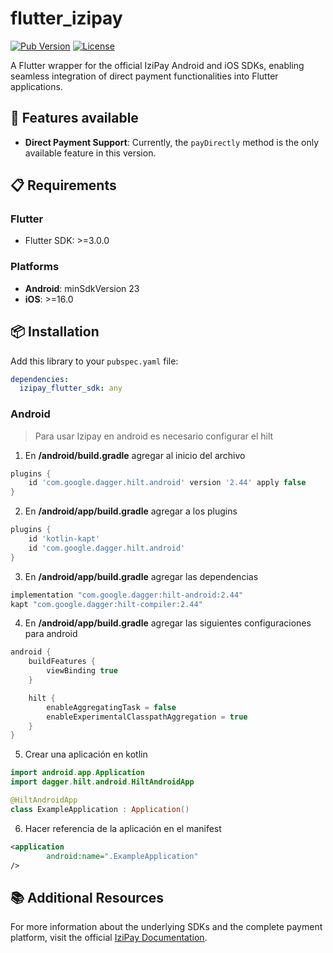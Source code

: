 # flutter_izipay

[![Pub Version](https://img.shields.io/pub/v/flutter_izipay)](https://pub.dev/packages/flutter_izipay)
[![License](https://img.shields.io/badge/license-MIT-blue.svg)](https://opensource.org/licenses/MIT)

A Flutter wrapper for the official IziPay Android and iOS SDKs, enabling seamless integration of direct payment functionalities into Flutter applications.


## 🚀 Features available

- **Direct Payment Support**: Currently, the `payDirectly` method is the only available feature in this version.

## 📋 Requirements

### Flutter
- Flutter SDK: >=3.0.0

### Platforms
- **Android**: minSdkVersion 23
- **iOS**: >=16.0


## 📦 Installation

Add this library to your `pubspec.yaml` file:

```yaml
dependencies:
  izipay_flutter_sdk: any
```

### Android
> Para usar Izipay en android es necesario configurar el hilt

1. En **/android/build.gradle** agregar al inicio del archivo

```groovy
plugins {
    id 'com.google.dagger.hilt.android' version '2.44' apply false
}
```

2. En **/android/app/build.gradle** agregar a los plugins

```groovy
plugins {
    id 'kotlin-kapt'
    id 'com.google.dagger.hilt.android'
}
```

3. En **/android/app/build.gradle** agregar las dependencias
```groovy
implementation "com.google.dagger:hilt-android:2.44"
kapt "com.google.dagger:hilt-compiler:2.44"
```

4. En **/android/app/build.gradle** agregar las siguientes configuraciones para android
```groovy
android {
    buildFeatures {
        viewBinding true
    }

    hilt {
        enableAggregatingTask = false
        enableExperimentalClasspathAggregation = true
    }    
}
```

5. Crear una aplicación en kotlin

```kotlin
import android.app.Application
import dagger.hilt.android.HiltAndroidApp

@HiltAndroidApp
class ExampleApplication : Application()
```

6. Hacer referencia de la aplicación en el manifest

```xml
<application
        android:name=".ExampleApplication"
/>
```

## 📚 Additional Resources
For more information about the underlying SDKs and the complete payment platform, visit the official [IziPay Documentation](https://developers.izipay.pe).

